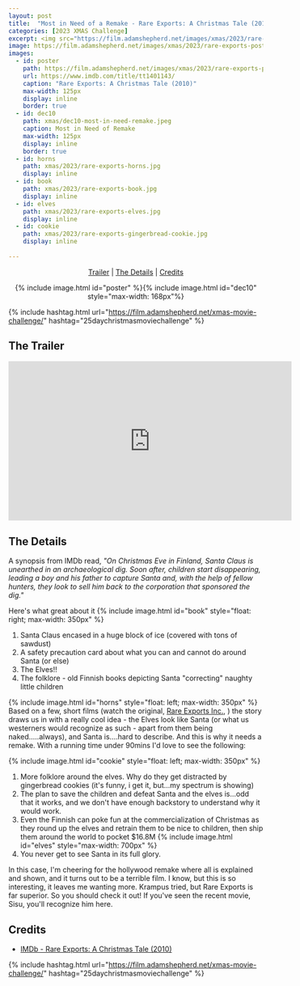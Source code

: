 ```yaml
---
layout: post
title:  "Most in Need of a Remake - Rare Exports: A Christmas Tale (2010)"
categories: [2023 XMAS Challenge]
excerpt: <img src="https://film.adamshepherd.net/images/xmas/2023/rare-exports-poster.jpg" height="125px"/>
image: https://film.adamshepherd.net/images/xmas/2023/rare-exports-poster.jpg
images:
  - id: poster
    path: https://film.adamshepherd.net/images/xmas/2023/rare-exports-poster.jpg
    url: https://www.imdb.com/title/tt1401143/
    caption: "Rare Exports: A Christmas Tale (2010)"
    max-width: 125px
    display: inline
    border: true
  - id: dec10
    path: xmas/dec10-most-in-need-remake.jpeg
    caption: Most in Need of Remake	
    max-width: 125px
    display: inline
    border: true
  - id: horns
    path: xmas/2023/rare-exports-horns.jpg
    display: inline
  - id: book
    path: xmas/2023/rare-exports-book.jpg
    display: inline
  - id: elves
    path: xmas/2023/rare-exports-elves.jpg
    display: inline
  - id: cookie
    path: xmas/2023/rare-exports-gingerbread-cookie.jpg
    display: inline
  
---
```


<div style="text-align: center">
  <p><a href="#the-trailer">Trailer</a> | <a href="#the-details">The Details</a> | <a href="#credits">Credits</a></p>
  <p>{% include image.html id="poster" %}{% include image.html id="dec10" style="max-width: 168px"%}</p>
</div>

{% include hashtag.html url="https://film.adamshepherd.net/xmas-movie-challenge/" hashtag="25daychristmasmoviechallenge" %}

## The Trailer 

<div style="text-align: center">
  <iframe width="560" height="315" src="https://www.youtube.com/embed/PwT3wtUCv9Y?si=nBN3JgHkdNslqjWL" title="YouTube video player" frameborder="0" allow="accelerometer; autoplay; clipboard-write; encrypted-media; gyroscope; picture-in-picture; web-share" allowfullscreen></iframe>
</div>

## The Details

A synopsis from IMDb read, _"On Christmas Eve in Finland, Santa Claus is unearthed in an archaeological dig. Soon after, children start disappearing, leading a boy and his father to capture Santa and, with the help of fellow hunters, they look to sell him back to the corporation that sponsored the dig."_

Here's what great about it
{% include image.html id="book" style="float: right; max-width: 350px" %}

1. Santa Claus encased in a huge block of ice (covered with tons of sawdust) 
2. A safety precaution card about what you can and cannot do around Santa (or else)
3. The Elves!!
4. The folklore - old Finnish books depicting Santa "correcting" naughty little children


{% include image.html id="horns" style="float: left; max-width: 350px" %} Based on a few, short films (watch the original, [Rare Exports Inc.](https://www.shortoftheweek.com/2012/12/24/rare-exports-inc/), ) the story draws us in with a really cool idea - the Elves look like Santa (or what us westerners would recognize as such - apart from them being naked.....always), and Santa is....hard to describe. And this is why it needs a remake. With a running time under 90mins I'd love to see the following:

{% include image.html id="cookie" style="float: left; max-width: 350px" %}

1. More folklore around the elves. Why do they get distracted by gingerbread cookies (it's funny, i get it, but...my spectrum is showing)
2. The plan to save the children and defeat Santa and the elves is...odd that it works, and we don't have enough backstory to understand why it would work. 
3. Even the Finnish can poke fun at the commercialization of Christmas as they round up the elves and retrain them to be nice to children, then ship them around the world to pocket $16.8M {% include image.html id="elves" style="max-width: 700px" %}
4. You never get to see Santa in its full glory. 

In this case, I'm cheering for the hollywood remake where all is explained and shown, and it turns out to be a terrible film. I know, but this is so interesting, it leaves me wanting more. Krampus tried, but Rare Exports is far superior. 
So you should check it out! If you've seen the recent movie, Sisu, you'll recognize him here.

## Credits

* [IMDb - Rare Exports: A Christmas Tale (2010)](https://www.imdb.com/title/tt1401143/)


{% include hashtag.html url="https://film.adamshepherd.net/xmas-movie-challenge/" hashtag="25daychristmasmoviechallenge" %}

<p>&nbsp;</p>
